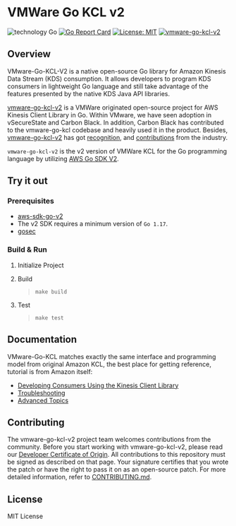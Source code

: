 # VMWare Go KCL v2

![technology Go](https://img.shields.io/badge/technology-go-blue.svg)
[![Go Report Card](https://goreportcard.com/badge/github.com/komealy/vmware-go-kcl-v2)](https://goreportcard.com/report/github.com/komealy/vmware-go-kcl-v2)
[![License: MIT](https://img.shields.io/badge/License-MIT-yellow.svg)](https://opensource.org/licenses/MIT)
[![vmware-go-kcl-v2](https://github.com/komealy/vmware-go-kcl-v2/actions/workflows/vmware-go-kcl-v2-ci.yml/badge.svg)](https://github.com/komealy/vmware-go-kcl-v2/actions/workflows/vmware-go-kcl-v2-ci.yml)

## Overview

VMware-Go-KCL-V2 is a native open-source Go library for Amazon Kinesis Data Stream (KDS) consumption. It allows developers
to program KDS consumers in lightweight Go language and still take advantage of the features presented by the native
KDS Java API libraries.

[vmware-go-kcl-v2](https://github.com/komealy/vmware-go-kcl-v2) is a VMWare originated open-source project for AWS Kinesis
Client Library in Go. Within VMware, we have seen adoption in vSecureState and Carbon Black. In addition, Carbon Black
has contributed to the vmware-go-kcl codebase and heavily used it in the product. Besides,
[vmware-go-kcl-v2](https://github.com/komealy/vmware-go-kcl-v2) has got
[recognition](https://www.linkedin.com/posts/adityakrish_vmware-go-kcl-a-native-open-source-go-programming-activity-6810626798133616640-B6W8/),
and [contributions](https://github.com/komealy/vmware-go-kcl-v2/graphs/contributors) from the industry.

`vmware-go-kcl-v2` is the v2 version of VMWare KCL for the Go programming language by utilizing [AWS Go SDK V2](https://github.com/aws/aws-sdk-go-v2).

## Try it out

### Prerequisites

* [aws-sdk-go-v2](https://github.com/aws/aws-sdk-go-v2)
* The v2 SDK requires a minimum version of `Go 1.17`.
* [gosec](https://github.com/securego/gosec)

### Build & Run

1. Initialize Project

2. Build
    > `make build`

3. Test
    > `make test`

## Documentation

VMware-Go-KCL matches exactly the same interface and programming model from original Amazon KCL, the best place for getting reference, tutorial is from Amazon itself:

* [Developing Consumers Using the Kinesis Client Library](https://docs.aws.amazon.com/streams/latest/dev/developing-consumers-with-kcl.html)
* [Troubleshooting](https://docs.aws.amazon.com/streams/latest/dev/troubleshooting-consumers.html)
* [Advanced Topics](https://docs.aws.amazon.com/streams/latest/dev/advanced-consumers.html)

## Contributing

The vmware-go-kcl-v2 project team welcomes contributions from the community. Before you start working with vmware-go-kcl-v2, please
read our [Developer Certificate of Origin](https://cla.vmware.com/dco). All contributions to this repository must be
signed as described on that page. Your signature certifies that you wrote the patch or have the right to pass it on
as an open-source patch. For more detailed information, refer to [CONTRIBUTING.md](CONTRIBUTING.md).

## License

MIT License
